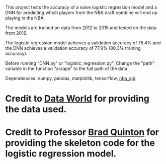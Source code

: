 This project tests the accuracy of a naive logistic regression model and a DNN for predicting which players from the NBA draft combine will end up playing in the NBA.

The models are trained on data from 2012 to 2015 and tested on the data from 2016.

The logistic regression model achieves a validation accuracy of 75.4% and the DNN achieves a validation accuracy of 77.9% (80.3% training accuracy).

Before running "DNN.py" or "logistic_regression.py", Change the "path" variable in the function "scrape" to the full path of the data

Dependencies: numpy, pandas, matplotlib, tensorflow, [nba_api](https://github.com/swar/nba_api).

# Credit to [Data World](https://data.world/achou/nba-draft-combine-measurements) for providing the data used.
# Credit to Professor [Brad Quinton](https://ece.ubc.ca/brad-quinton/) for providing the skeleton code for the logistic regression model.
